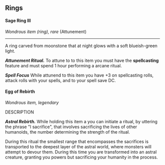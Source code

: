 ## Rings

#### Sage Ring III
*Wondrous item (ring), rare* (Attunement)
___
A ring carved from moonstone that at night glows with a soft blueish-green light.

***Attunement Ritual.***
To attune to to this item you must have the **spellcasting** feature and must spend 1 hour performing a arcane ritual.

***Spell Focus***
While attunend to this item you have +3 on spellcasting rolls, attack rolls with your spells, and to your spell save DC.



#### Egg of Rebirth
*Wondrous item, legendary*

DESCRIPTION

***Astral Rebirth.***
While holding this item a you can initiate a ritual, by uttering the phrase "I sacrifice", that involves sacrificing the lives of other humanoids, the number determining the strength of the ritual.

During this ritual the smallest range that encompasses the sacrifices is transported to the deepest layer of the astral world, where monsters will attempt to devour them. During this time you are transformed into an astral creature, granting you powers but sacrificing your humanity in the process.